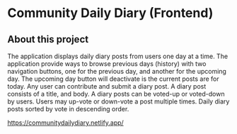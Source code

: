 # Community Daily Diary (Frontend)

## About this project

The application displays daily diary posts from users one day at a time.
The application provide ways to browse previous days (history) with two navigation buttons, one for the previous day, and another for the upcoming day. The upcoming day button will deactivate is the current posts are for today.
Any user can contribute and submit a diary post.
A diary post consists of a title, and body.
A diary posts can be voted-up or voted-down by users.
Users may up-vote or down-vote a post multiple times.
Daily diary posts sorted by vote in descending order.

https://communitydailydiary.netlify.app/
